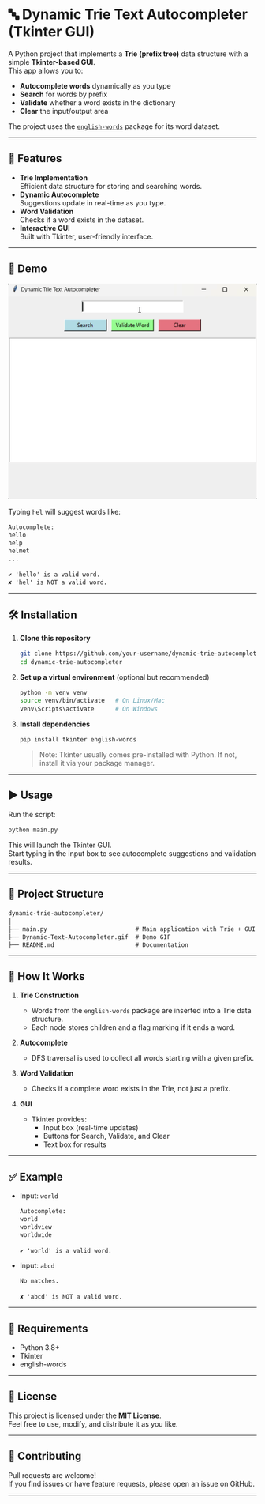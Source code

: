 # 🔤 Dynamic Trie Text Autocompleter (Tkinter GUI)

A Python project that implements a **Trie (prefix tree)** data structure with a simple **Tkinter-based GUI**.  
This app allows you to:

- **Autocomplete words** dynamically as you type  
- **Search** for words by prefix  
- **Validate** whether a word exists in the dictionary  
- **Clear** the input/output area  

The project uses the [`english-words`](https://pypi.org/project/english-words/) package for its word dataset.

---

## 🚀 Features
- **Trie Implementation**  
  Efficient data structure for storing and searching words.  
- **Dynamic Autocomplete**  
  Suggestions update in real-time as you type.  
- **Word Validation**  
  Checks if a word exists in the dataset.  
- **Interactive GUI**  
  Built with Tkinter, user-friendly interface.  

---

## 🎥 Demo

![Dynamic-Text-Autocompleter](Dynamic-Text-Autocompleter.gif)

Typing `hel` will suggest words like:

```
Autocomplete:
hello
help
helmet
...

✔ 'hello' is a valid word.
✘ 'hel' is NOT a valid word.
```

---

## 🛠️ Installation

1. **Clone this repository**
   ```bash
   git clone https://github.com/your-username/dynamic-trie-autocompleter.git
   cd dynamic-trie-autocompleter
   ```

2. **Set up a virtual environment** (optional but recommended)
   ```bash
   python -m venv venv
   source venv/bin/activate   # On Linux/Mac
   venv\Scripts\activate      # On Windows
   ```

3. **Install dependencies**
   ```bash
   pip install tkinter english-words
   ```

   > Note: Tkinter usually comes pre-installed with Python. If not, install it via your package manager.

---

## ▶️ Usage

Run the script:

```bash
python main.py
```

This will launch the Tkinter GUI.  
Start typing in the input box to see autocomplete suggestions and validation results.

---

## 📂 Project Structure
```
dynamic-trie-autocompleter/
│
├── main.py                         # Main application with Trie + GUI
├── Dynamic-Text-Autocompleter.gif  # Demo GIF
├── README.md                       # Documentation
```

---

## 📖 How It Works

1. **Trie Construction**  
   - Words from the `english-words` package are inserted into a Trie data structure.  
   - Each node stores children and a flag marking if it ends a word.  

2. **Autocomplete**  
   - DFS traversal is used to collect all words starting with a given prefix.  

3. **Word Validation**  
   - Checks if a complete word exists in the Trie, not just a prefix.  

4. **GUI**  
   - Tkinter provides:
     - Input box (real-time updates)  
     - Buttons for Search, Validate, and Clear  
     - Text box for results  

---

## ✅ Example

- Input: `world`  
  ```
  Autocomplete:
  world
  worldview
  worldwide

  ✔ 'world' is a valid word.
  ```

- Input: `abcd`  
  ```
  No matches.

  ✘ 'abcd' is NOT a valid word.
  ```

---

## 🧩 Requirements
- Python 3.8+  
- Tkinter  
- english-words  

---

## 📜 License
This project is licensed under the **MIT License**.  
Feel free to use, modify, and distribute it as you like.  

---

## 🤝 Contributing
Pull requests are welcome!  
If you find issues or have feature requests, please open an issue on GitHub.

---


